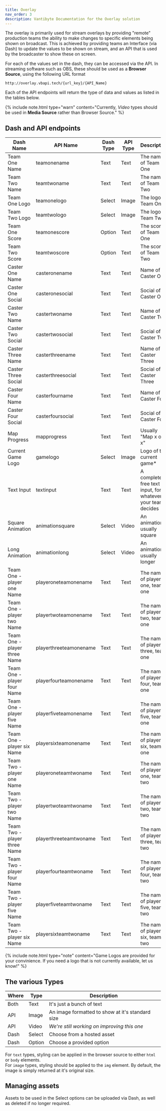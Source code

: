 ```yaml
---
title: Overlay
nav_order: 3
description: Vantibyte Documentation for the Overlay solution
---
```


The overlay is primarily used for stream overlays by providing "remote" production teams the ability to make changes to specific elements being shown on broadcast.
This is achieved by providing teams an Interface (via Dash) to update the values to be shown on stream, and an API that is used by the broadcaster to show these on screen.

For each of the values set in the dash, they can be accessed via the API. In streaming software such as OBS, these should be used as a **Browser Source**, using the following URL format

```text
http://overlay.vbapi.tech/{url_key}/{API_Name}
```

Each of the API endpoints will return the type of data and values as listed in the tables below.

{% include note.html type="warn" content="Currently, *Video* types should be used in **Media Source** rather than Browser Source." %}

## Dash and API endpoints

| Dash Name           | API Name          | Dash Type | API Type | Description                                                  |
| ------------------- | ----------------- | --------- | -------- | ------------------------------------------------------------ |
| Team One Name       | teamonename       | Text      | Text     | The name of Team One                                         |
| Team Two Name       | teamtwoname       | Text      | Text     | The name of Team Two                                         |
| Team One Logo       | teamonelogo       | Select    | Image    | The logo of Team One                                         |
| Team Two Logo       | teamtwologo       | Select    | Image    | The logo of Team Two                                         |
| Team One Score      | teamonescore      | Option    | Text     | The score of Team One                                        |
| Team Two Score      | teamtwoscore      | Option    | Text     | The score of Team Two                                        |
| Caster One Name     | casteronename     | Text      | Text     | Name of Caster One                                           |
| Caster One Social   | casteronesocial   | Text      | Text     | Social of Caster One                                         |
| Caster Two Name     | castertwoname     | Text      | Text     | Name of Caster Two                                           |
| Caster Two Social   | castertwosocial   | Text      | Text     | Social of Caster Two                                         |
| Caster Three Name   | casterthreename   | Text      | Text     | Name of Caster Three                                         |
| Caster Three Social | casterthreesocial | Text      | Text     | Social of Caster Three                                       |
| Caster Four Name    | casterfourname    | Text      | Text     | Name of Caster Four                                          |
| Caster Four Social  | casterfoursocial  | Text      | Text     | Social of Caster Four                                        |
| Map Progress        | mapprogress       | Text      | Text     | Usually "Map x of x"                                         |
| Current Game Logo   | gamelogo          | Select    | Image    | Logo of the current game\*                                   |
| Text Input          | textinput         | Text      | Text     | A completely free text input, for whatever your team decides |
| Square Animation    | animationsquare   | Select    | Video    | An animation, usually square                                 |
| Long Animation      | animationlong     | Select    | Video    | An animation, usually longer                                 |
| Team One - player one Name   | playeroneteamonename   | Text | Text | The name of player one, team one   |
| Team One - player two Name   | playertwoteamonename   | Text | Text | The name of player two, team one   |
| Team One - player three Name | playerthreeteamonename | Text | Text | The name of player three, team one |
| Team One - player four Name  | playerfourteamonename  | Text | Text | The name of player four, team one  |
| Team One - player five Name  | playerfiveteamonename  | Text | Text | The name of player five, team one  |
| Team One - player six Name   | playersixteamonename   | Text | Text | The name of player six, team one   |
| Team Two - player one Name   | playeroneteamtwoname   | Text | Text | The name of player one, team two   |
| Team Two - player two Name   | playertwoteamtwoname   | Text | Text | The name of player two, team two   |
| Team Two - player three Name | playerthreeteamtwoname | Text | Text | The name of player three, team two |
| Team Two - player four Name  | playerfourteamtwoname  | Text | Text | The name of player four, team two  |
| Team Two - player five Name  | playerfiveteamtwoname  | Text | Text | The name of player five, team two  |
| Team Two - player six Name   | playersixteamtwoname   | Text | Text | The name of player six, team two   |

{% include note.html type="note" content="Game Logos are provided for your convinience. If you need a logo that is not currently available, let us know!" %}

## The various Types

| Where | Type   | Description                                      |
| ----- | ------ | ------------------------------------------------ |
| Both  | Text   | It's just a bunch of text                        |
| API   | Image  | An image formatted to show at it's standard size |
| API   | Video  | _We're still working on improving this one_      |
| Dash  | Select | Choose from a hosted asset                       |
| Dash  | Option | Choose a provided option                         |

For `text` types, styling can be applied in the browser source to either `html` or `body` elements.  
For `image` types, styling should be applied to the `img` element. By default, the image is simply returned at it's original size.

## Managing assets

Assets to be used in the Select options can be uploaded via Dash, as well as deleted if no longer required.
